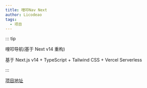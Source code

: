 ```yaml
---
title: 哩叩Nav Next
author: Licodeao
tags:
  - 项目
---
```


::: tip

哩叩导航(基于 Next v14 重构)

基于 Next.js v14 + TypeScript + Tailwind CSS + Vercel Serverless

:::

<!-- more -->

[项目地址](https://lico-nav-next.vercel.app/)
